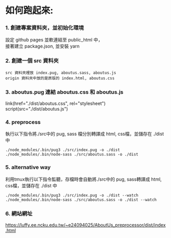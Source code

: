 # 如何跑起來:
### 1. 創建專案資料夾，並初始化環境
設定 github pages 並軟連結至 public_html 中，  
接著建立 package.json, 並安裝 yarn  

### 2. 創建一個 src 資料夾
```
src 資料夾裡放 index.pug, aboutus.sass, aboutus.js  
origin 資料夾中放的是原版的 index.html, aboutus.css  
```

### 3. aboutus.pug 連結 aboutus.css 和 aboutus.js
link(href="./dist/aboutus.css", rel="stylesheet")  
script(src="./dist/aboutus.js")  

### 4. preprocess
執行以下指令將./src中的 pug, sass 檔分別轉譯成 html, css檔，並儲存在 ./dist 中  
```
./node_modules/.bin/pug3 ./src/index.pug -o ./dist  
./node_modules/.bin/node-sass ./src/aboutus.sass -o ./dist  
```

### 5. alternative way
利用tmux執行以下指令監聽，存檔時會自動將./src中的 pug, sass轉譯成 html, css檔，並儲存在 ./dist 中  
```
./node_modules/.bin/pug3 ./src/index.pug -o ./dist --watch  
./node_modules/.bin/node-sass ./src/aboutus.sass -o ./dist --watch  
```

### 6. 網站網址
<https://luffy.ee.ncku.edu.tw/~e24094025/AboutUs_preprocessor/dist/index.html>  
